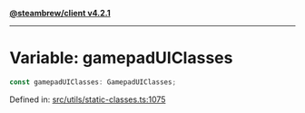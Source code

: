 [**@steambrew/client v4.2.1**](../README.md)

***

# Variable: gamepadUIClasses

```ts
const gamepadUIClasses: GamepadUIClasses;
```

Defined in: [src/utils/static-classes.ts:1075](https://github.com/SteamClientHomebrew/SDK/blob/main/typescript-packages/client/src/utils/static-classes.ts#L1075)
